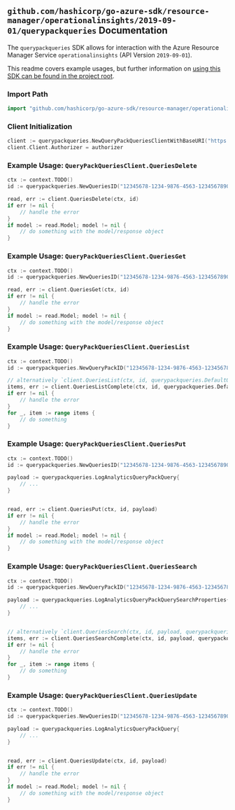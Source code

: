 
## `github.com/hashicorp/go-azure-sdk/resource-manager/operationalinsights/2019-09-01/querypackqueries` Documentation

The `querypackqueries` SDK allows for interaction with the Azure Resource Manager Service `operationalinsights` (API Version `2019-09-01`).

This readme covers example usages, but further information on [using this SDK can be found in the project root](https://github.com/hashicorp/go-azure-sdk/tree/main/docs).

### Import Path

```go
import "github.com/hashicorp/go-azure-sdk/resource-manager/operationalinsights/2019-09-01/querypackqueries"
```


### Client Initialization

```go
client := querypackqueries.NewQueryPackQueriesClientWithBaseURI("https://management.azure.com")
client.Client.Authorizer = authorizer
```


### Example Usage: `QueryPackQueriesClient.QueriesDelete`

```go
ctx := context.TODO()
id := querypackqueries.NewQueriesID("12345678-1234-9876-4563-123456789012", "example-resource-group", "queryPackValue", "idValue")

read, err := client.QueriesDelete(ctx, id)
if err != nil {
	// handle the error
}
if model := read.Model; model != nil {
	// do something with the model/response object
}
```


### Example Usage: `QueryPackQueriesClient.QueriesGet`

```go
ctx := context.TODO()
id := querypackqueries.NewQueriesID("12345678-1234-9876-4563-123456789012", "example-resource-group", "queryPackValue", "idValue")

read, err := client.QueriesGet(ctx, id)
if err != nil {
	// handle the error
}
if model := read.Model; model != nil {
	// do something with the model/response object
}
```


### Example Usage: `QueryPackQueriesClient.QueriesList`

```go
ctx := context.TODO()
id := querypackqueries.NewQueryPackID("12345678-1234-9876-4563-123456789012", "example-resource-group", "queryPackValue")

// alternatively `client.QueriesList(ctx, id, querypackqueries.DefaultQueriesListOperationOptions())` can be used to do batched pagination
items, err := client.QueriesListComplete(ctx, id, querypackqueries.DefaultQueriesListOperationOptions())
if err != nil {
	// handle the error
}
for _, item := range items {
	// do something
}
```


### Example Usage: `QueryPackQueriesClient.QueriesPut`

```go
ctx := context.TODO()
id := querypackqueries.NewQueriesID("12345678-1234-9876-4563-123456789012", "example-resource-group", "queryPackValue", "idValue")

payload := querypackqueries.LogAnalyticsQueryPackQuery{
	// ...
}


read, err := client.QueriesPut(ctx, id, payload)
if err != nil {
	// handle the error
}
if model := read.Model; model != nil {
	// do something with the model/response object
}
```


### Example Usage: `QueryPackQueriesClient.QueriesSearch`

```go
ctx := context.TODO()
id := querypackqueries.NewQueryPackID("12345678-1234-9876-4563-123456789012", "example-resource-group", "queryPackValue")

payload := querypackqueries.LogAnalyticsQueryPackQuerySearchProperties{
	// ...
}


// alternatively `client.QueriesSearch(ctx, id, payload, querypackqueries.DefaultQueriesSearchOperationOptions())` can be used to do batched pagination
items, err := client.QueriesSearchComplete(ctx, id, payload, querypackqueries.DefaultQueriesSearchOperationOptions())
if err != nil {
	// handle the error
}
for _, item := range items {
	// do something
}
```


### Example Usage: `QueryPackQueriesClient.QueriesUpdate`

```go
ctx := context.TODO()
id := querypackqueries.NewQueriesID("12345678-1234-9876-4563-123456789012", "example-resource-group", "queryPackValue", "idValue")

payload := querypackqueries.LogAnalyticsQueryPackQuery{
	// ...
}


read, err := client.QueriesUpdate(ctx, id, payload)
if err != nil {
	// handle the error
}
if model := read.Model; model != nil {
	// do something with the model/response object
}
```
